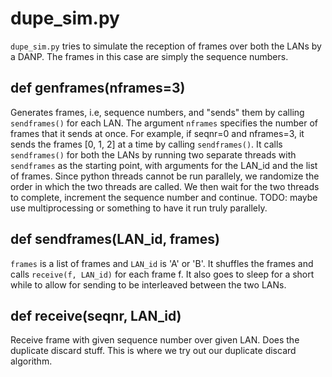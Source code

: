 # dupe_sim.py
`dupe_sim.py` tries to simulate the reception of frames over both the LANs by a DANP.
The frames in this case are simply the sequence numbers.

## def genframes(nframes=3)
Generates frames, i.e, sequence numbers, and "sends" them by calling `sendframes()` for
each LAN. The argument `nframes` specifies the number of frames that it sends at once.
For example, if seqnr=0 and nframes=3, it sends the frames [0, 1, 2] at a time by calling
`sendframes()`.
It calls `sendframes()` for both the LANs by running two separate threads with
`sendframes` as the starting point, with arguments for the LAN\_id and the list of
frames. Since python threads cannot be run parallely, we randomize the order in which
the two threads are called. We then wait for the two threads to complete, increment
the sequence number and continue.
TODO: maybe use multiprocessing or something to have it run truly parallely.

## def sendframes(LAN_id, frames)
`frames` is a list of frames and `LAN_id` is 'A' or 'B'. It shuffles the frames and calls
`receive(f, LAN_id)` for each frame f. It also goes to sleep for a short while to allow
for sending to be interleaved between the two LANs.

## def receive(seqnr, LAN_id)
Receive frame with given sequence number over given LAN. Does the duplicate discard stuff.
This is where we try out our duplicate discard algorithm.
